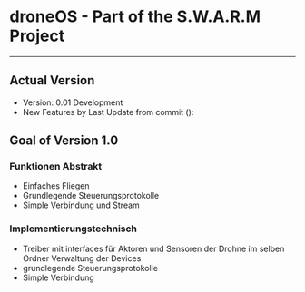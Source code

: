 # droneOS - Part of the S.W.A.R.M Project
---------------------------------------

## Actual Version
* Version: 0.01 Development
* New Features by Last Update from commit ():


## Goal of Version 1.0
### Funktionen Abstrakt
* Einfaches Fliegen
* Grundlegende Steuerungsprotokolle
* Simple Verbindung und Stream

### Implementierungstechnisch
* Treiber mit interfaces für Aktoren und Sensoren der Drohne im selben Ordner  Verwaltung der Devices
* grundlegende Steuerungsprotokolle
* Simple Verbindung
